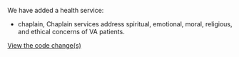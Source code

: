 We have added a health service:
- chaplain, Chaplain services address spiritual, emotional, moral, religious, and ethical concerns of VA patients.

[View the code change(s)](https://github.com/department-of-veterans-affairs/lighthouse-facilities/pull/599)
